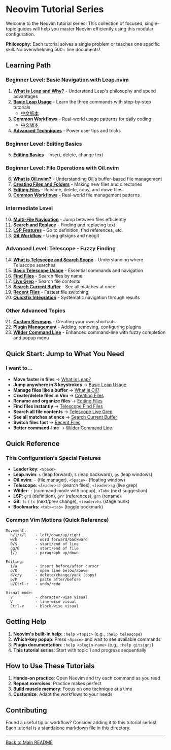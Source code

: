 # Neovim Tutorial Series

Welcome to the Neovim tutorial series! This collection of focused, single-topic
guides will help you master Neovim efficiently using this modular configuration.

**Philosophy:** Each tutorial solves a single problem or teaches one specific
skill. No overwhelming 500+ line documents!

## Learning Path

### Beginner Level: Basic Navigation with Leap.nvim

1. [**What is Leap and Why?**](./01-leap-what-and-why.md) - Understand Leap's
   philosophy and speed advantages
2. [**Basic Leap Usage**](./01-leap-basic-usage.md) - Learn the three commands
   with step-by-step tutorials
   - [中文版本](./01-leap-basic-usage.zh.md)
3. [**Common Workflows**](./01-leap-common-workflows.md) - Real-world usage
   patterns for daily coding
   - [中文版本](./01-leap-common-workflows.zh.md)
4. [**Advanced Techniques**](./01-leap-advanced.md) - Power user tips and
   tricks

### Beginner Level: Editing Basics

5. [**Editing Basics**](./02-editing-basics.md) - Insert, delete, change text

### Beginner Level: File Operations with Oil.nvim

6. [**What is Oil.nvim?**](./03-oil-introduction.md) - Understanding Oil's
   buffer-based file management
7. [**Creating Files and Folders**](./03-oil-creating-files.md) - Making new
   files and directories
8. [**Editing Files**](./03-oil-editing-files.md) - Rename, delete, copy, and
   move files
9. [**Common Workflows**](./03-oil-workflows.md) - Real-world file management
   patterns

### Intermediate Level

10. [**Multi-File Navigation**](./04-multi-file-navigation.md) - Jump between
    files efficiently
11. [**Search and Replace**](./05-search-replace.md) - Finding and replacing
    text
12. [**LSP Features**](./06-lsp-features.md) - Go to definition, find
    references, etc.
13. [**Git Workflow**](./07-git-workflow.md) - Using gitsigns and neogit

### Advanced Level: Telescope - Fuzzy Finding

14. [**What is Telescope and Search Scope**](./08-telescope-what-and-scope.md) -
    Understanding where Telescope searches
15. [**Basic Telescope Usage**](./08-telescope-basic-usage.md) - Essential
    commands and navigation
16. [**Find Files**](./08-telescope-find-files.md) - Search files by name
17. [**Live Grep**](./08-telescope-live-grep.md) - Search file contents
18. [**Search Current Buffer**](./08-telescope-search-current-buffer.md) - See
    all matches at once
19. [**Recent Files**](./08-telescope-recent-files.md) - Fastest file switching
20. [**Quickfix Integration**](./08-telescope-quickfix.md) - Systematic
    navigation through results

### Other Advanced Topics

21. [**Custom Keymaps**](./09-custom-keymaps.md) - Creating your own shortcuts
22. [**Plugin Management**](./10-plugin-management.md) - Adding, removing,
    configuring plugins
23. [**Wilder Command Line**](./11-wilder-command-line.md) - Enhanced command-line
    with fuzzy completion and popup menu

## Quick Start: Jump to What You Need

### I want to...

- **Move faster in files** → [What is Leap?](./01-leap-what-and-why.md)
- **Jump anywhere in 3 keystrokes** → [Basic Leap Usage](./01-leap-basic-usage.md)
- **Manage files like a buffer** → [What is Oil?](./03-oil-introduction.md)
- **Create/delete files in Vim** → [Creating Files](./03-oil-creating-files.md)
- **Rename and organize files** → [Editing Files](./03-oil-editing-files.md)
- **Find files instantly** → [Telescope Find Files](./08-telescope-find-files.md)
- **Search all file contents** → [Telescope Live Grep](./08-telescope-live-grep.md)
- **See all matches at once** → [Search Current Buffer](./08-telescope-search-current-buffer.md)
- **Switch files fast** → [Recent Files](./08-telescope-recent-files.md)
- **Better command-line** → [Wilder Command Line](./11-wilder-command-line.md)

## Quick Reference

### This Configuration's Special Features

- **Leader key**: `<Space>`
- **Leap.nvim**: `s` (leap forward), `S` (leap backward), `gs` (leap windows)
- **Oil.nvim**: `-` (file manager), `<Space>-` (floating window)
- **Telescope**: `<leader>sf` (search files), `<leader>sg` (live grep)
- **Wilder**: `:` (command mode with popup), `<Tab>` (next suggestion)
- **LSP**: `grd` (definition), `grr` (references), `grn` (rename)
- **Git**: `]c` / `[c` (next/prev change), `<leader>hs` (stage hunk)
- **Bookmarks**: `<tab><tab>` (toggle bookmark)

### Common Vim Motions (Quick Reference)

```
Movement:
  h/j/k/l    - left/down/up/right
  w/b        - word forward/backward
  0/$        - start/end of line
  gg/G       - start/end of file
  {/}        - paragraph up/down

Editing:
  i/a        - insert before/after cursor
  o/O        - open line below/above
  d/c/y      - delete/change/yank (copy)
  p/P        - paste after/before
  u/Ctrl-r   - undo/redo

Visual mode:
  v          - character-wise visual
  V          - line-wise visual
  Ctrl-v     - block-wise visual
```

## Getting Help

1. **Neovim's built-in help**: `:help <topic>` (e.g., `:help telescope`)
2. **Which-key popup**: Press `<Space>` and wait to see available commands
3. **Plugin documentation**: `:help <plugin-name>` (e.g., `:help gitsigns`)
4. **This tutorial series**: Start with topic 1 and progress sequentially

## How to Use These Tutorials

1. **Hands-on practice**: Open Neovim and try each command as you read
2. **Repeat exercises**: Practice makes perfect
3. **Build muscle memory**: Focus on one technique at a time
4. **Customize**: Adapt the workflows to your needs

## Contributing

Found a useful tip or workflow? Consider adding it to this tutorial series!
Each tutorial is a standalone markdown file in this directory.

---

[Back to Main README](../../README.md)
